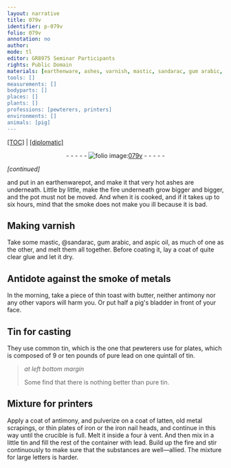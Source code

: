 ```yaml
---
layout: narrative
title: 079v
identifier: p-079v
folio: 079v
annotation: no
author:
mode: tl
editor: GR8975 Seminar Participants
rights: Public Domain
materials: [earthenware, ashes, varnish, mastic, sandarac, gum arabic, aspic oil, glue, metals, toast, butter, antimony, pig's bladder, Tin, common tin, lead, tin, latten, metal scrapings, iron]
tools: []
measurements: []
bodyparts: []
places: []
plants: []
professions: [pewterers, printers]
environments: []
animals: [pig]
---
```


<p><a href="{{ site.baseurl }}/translation/">[TOC]</a> | <a href="{{ site.baseurl }}/texts/p-079v_tc/">[diplomatic]</a></p><div class="folio" align="center">- - - - - <a href="http://gallica.bnf.fr/ark:/12148/btv1b10500001g/f164.image" target="_blank"><img src="https://cu-mkp.github.io/2017-workshop-edition/assets/photo-icon.png" alt="folio image: " style="display:inline-block; margin-bottom:-3px;"/>079v</a> - - - - - </div>  
 
*[continued]*
  
and put in an <span class="m">earthenware</span>pot, and <span class="sup">make it</span> that very hot <span class="m">ashes</span> are underneath. Little by little, make the fire underneath grow bigger and bigger, and the pot must not be moved. And when it is cooked, and if it takes up to six hours, mind that the smoke does not make you ill because it is bad.

 
  

## Making <span class="m">varnish</span>

 
Take some <span class="m">mastic</span>, <span class="del"></span> @<span class="m">sandarac</span>, <span class="m">gum arabic</span>, and <span class="m">aspic oil</span>, as much of one as the other, and melt them all together. Before coating it, lay a coat of quite clear <span class="m">glue</span> and let it dry.

 
  

## Antidote against the smoke of <span class="m">metals</span>

 
In the morning, take a piece of thin <span class="m">toast</span> with <span class="m">butter</span>, neither <span class="m">antimony</span> nor any other vapors will harm you. Or put half a <span class="m"><span class="al">pig</span>'s bladder</span> in front of your face.

 
  

## <span class="m">Tin</span> for casting

 
They use <span class="m">common tin</span>, which is the one that <span class="pro">pewterers</span> use for plates, which is composed of 9 or <span class="del"></span>ten pounds of pure <span class="m">lead</span> on one quintall of <span class="m">tin</span>.
 
> *at left bottom margin*
> 
> 
> Some find that there is nothing better than pure <span class="m">tin</span>.

 
  

## Mixture for <span class="pro">printers</span>

 
Apply a coat of <span class="m">antimony</span>, and pulverize on a coat of <span class="m">latten</span>, old <span class="m">metal scrapings</span>, or thin plates of <span class="m">iron</span> or the <span class="del"></span> <span class="m">iron</span> nail heads, and continue in this way until the crucible is full. Melt it inside a four à vent. And then mix in a little <span class="m">tin</span> and fill the rest of the container with <span class="m">lead</span><span class="del"></span>. Build up the fire and stir continuously to make sure that the substances are well—allied. The mixture for large letters is harder.

